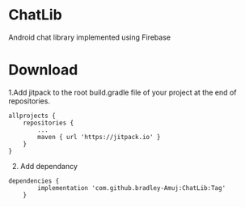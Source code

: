 # ChatLib
Android chat library implemented using Firebase

# Download
1.Add jitpack to the root build.gradle file of your project at the end of repositories.
```
allprojects {
	repositories {
		...
		maven { url 'https://jitpack.io' }
	}
}
  ```
2. Add dependancy 
```
dependencies {
	    implementation 'com.github.bradley-Amuj:ChatLib:Tag'
	}

```
